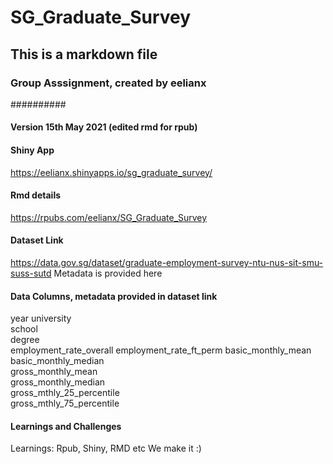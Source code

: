 # SG_Graduate_Survey

## This is a markdown file
### Group Asssignment, created by eelianx
##########
#### Version 15th May 2021 (edited rmd for rpub)

#### Shiny App
<https://eelianx.shinyapps.io/sg_graduate_survey/>


#### Rmd details
<https://rpubs.com/eelianx/SG_Graduate_Survey>

#### Dataset Link
<https://data.gov.sg/dataset/graduate-employment-survey-ntu-nus-sit-smu-suss-sutd>
Metadata is provided here

#### Data Columns, metadata provided in dataset link
year
university	
school	
degree	
employment_rate_overall	
employment_rate_ft_perm	
basic_monthly_mean	
basic_monthly_median	
gross_monthly_mean	
gross_monthly_median	
gross_mthly_25_percentile	
gross_mthly_75_percentile

#### Learnings and Challenges
Learnings: Rpub, Shiny, RMD etc
We make it :)
